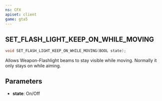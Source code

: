 ```yaml
---
ns: CFX
apiset: client
game: gta5
---
```

## SET_FLASH_LIGHT_KEEP_ON_WHILE_MOVING

```c
void SET_FLASH_LIGHT_KEEP_ON_WHILE_MOVING(BOOL state);
```

Allows Weapon-Flashlight beams to stay visible while moving. Normally it only stays on while aiming.

## Parameters
* **state**: On/Off
